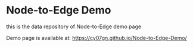 # Node-to-Edge Demo
this is the data repository of Node-to-Edge demo page

Demo page is available at: https://cy07gn.github.io/Node-to-Edge-Demo/
